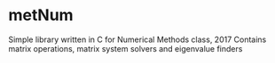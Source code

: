# metNum

Simple library written in C for Numerical Methods class, 2017
Contains matrix operations, matrix system solvers and eigenvalue finders
